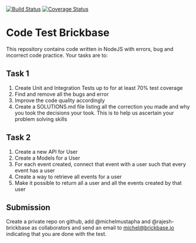 [![Build Status](https://travis-ci.com/Orlayhemmy/Tracker-API.svg?branch=master)](https://travis-ci.com/Orlayhemmy/Tracker-API)
[![Coverage Status](https://coveralls.io/repos/github/Orlayhemmy/Tracker-API/badge.svg?branch=master)](https://coveralls.io/github/Orlayhemmy/Tracker-API?branch=master)
# Code Test Brickbase

This repository contains code written in NodeJS with errors, bug and incorrect code practice. Your tasks are to:

## Task 1
1. Create Unit and Integration Tests up to for at least 70% test coverage
2. Find and remove all the bugs and error
3. Improve the code quality accordingly
4. Create a SOLUTIONS.md file listing all the correction you made and why you took the decisions your took. This is to help us ascertain your problem solving skills

## Task 2
1. Create a new API for User
2. Create a Models for a User
3. For each event created, connect that event with a user such that every event has a user
4. Create a way to retrieve all events for a user
5. Make it possible to return all a user and all the events created by that user


## Submission
Create a private repo on github, add @michelmustapha and @rajesh-brickbase as collaborators  and send an email to michel@brickbase.io indicating that you are done with the test.
